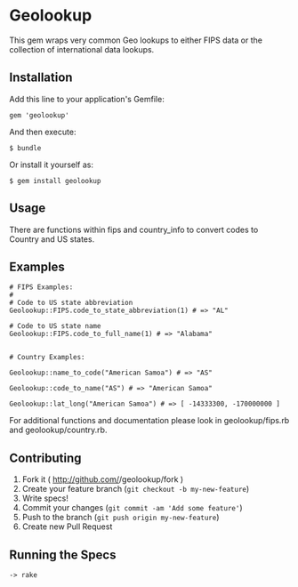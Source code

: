 # Geolookup

This gem wraps very common Geo lookups to either FIPS data or the collection of international data lookups.

## Installation

Add this line to your application's Gemfile:

    gem 'geolookup'

And then execute:

    $ bundle

Or install it yourself as:

    $ gem install geolookup

## Usage

There are functions within fips and country_info to convert codes to Country and US states.

## Examples
    # FIPS Examples:
    #
    # Code to US state abbreviation
    Geolookup::FIPS.code_to_state_abbreviation(1) # => "AL"

    # Code to US state name
    Geolookup::FIPS.code_to_full_name(1) # => "Alabama"


    # Country Examples:

    Geolookup::name_to_code("American Samoa") # => "AS"

    Geolookup::code_to_name("AS") # => "American Samoa"

    Geolookup::lat_long("American Samoa") # => [ -14333300, -170000000 ]

For additional functions and documentation please look in geolookup/fips.rb and geolookup/country.rb.

## Contributing

1. Fork it ( http://github.com/<my-github-username>/geolookup/fork )
2. Create your feature branch (`git checkout -b my-new-feature`)
3. Write specs!
4. Commit your changes (`git commit -am 'Add some feature'`)
5. Push to the branch (`git push origin my-new-feature`)
6. Create new Pull Request



## Running the Specs
    -> rake